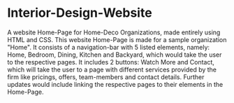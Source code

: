 # Interior-Design-Website
A website Home-Page for Home-Deco Organizations, made entirely using HTML and CSS. This website Home-Page is made for a sample organization "Home". It consists of a navigation-bar with 5 listed elements, namely: Home, Bedroom, Dining, Kitchen and Backyard, which would take the user to the respective pages. It includes 2 buttons: Watch More and Contact, which will take the user to a page with different services provided by the firm like pricings, offers, team-members and contact details. Further updates would include linking the respective pages to their elements in the Home-Page.